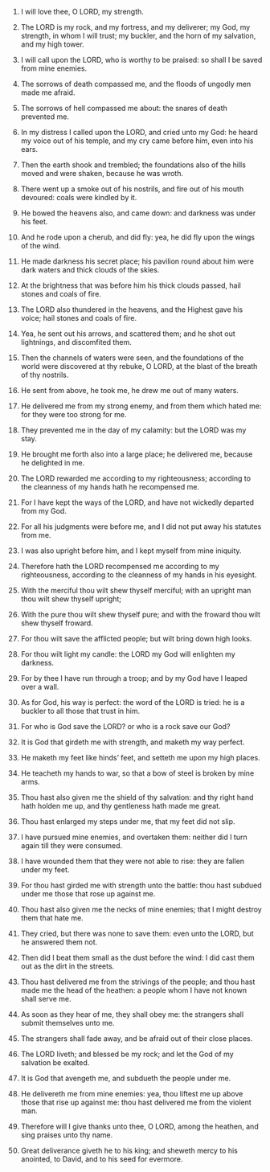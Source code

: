 1. I will love thee, O LORD, my strength.

2. The LORD is my rock, and my fortress, and my deliverer; my God,
my strength, in whom I will trust; my buckler, and the horn of my
salvation, and my high tower.

3. I will call upon the LORD, who is worthy to be praised: so shall
I be saved from mine enemies.

4. The sorrows of death compassed me, and the floods of ungodly men
made me afraid.

5. The sorrows of hell compassed me about: the snares of death
prevented me.

6. In my distress I called upon the LORD, and cried unto my God: he
heard my voice out of his temple, and my cry came before him, even
into his ears.

7. Then the earth shook and trembled; the foundations also of the
hills moved and were shaken, because he was wroth.

8. There went up a smoke out of his nostrils, and fire out of his
mouth devoured: coals were kindled by it.

9. He bowed the heavens also, and came down: and darkness was under
his feet.

10. And he rode upon a cherub, and did fly: yea, he did fly upon the
wings of the wind.

11. He made darkness his secret place; his pavilion round about him
were dark waters and thick clouds of the skies.

12. At the brightness that was before him his thick clouds passed,
hail stones and coals of fire.

13. The LORD also thundered in the heavens, and the Highest gave his
voice; hail stones and coals of fire.

14. Yea, he sent out his arrows, and scattered them; and he shot out
lightnings, and discomfited them.

15. Then the channels of waters were seen, and the foundations of
the world were discovered at thy rebuke, O LORD, at the blast of the
breath of thy nostrils.

16. He sent from above, he took me, he drew me out of many waters.

17. He delivered me from my strong enemy, and from them which hated
me: for they were too strong for me.

18. They prevented me in the day of my calamity: but the LORD was my
stay.

19. He brought me forth also into a large place; he delivered me,
because he delighted in me.

20. The LORD rewarded me according to my righteousness; according to
the cleanness of my hands hath he recompensed me.

21. For I have kept the ways of the LORD, and have not wickedly
departed from my God.

22. For all his judgments were before me, and I did not put away his
statutes from me.

23. I was also upright before him, and I kept myself from mine
iniquity.

24. Therefore hath the LORD recompensed me according to my
righteousness, according to the cleanness of my hands in his eyesight.

25. With the merciful thou wilt shew thyself merciful; with an
upright man thou wilt shew thyself upright;

26. With the pure thou wilt shew thyself pure; and with the froward
thou wilt shew thyself froward.

27. For thou wilt save the afflicted people; but wilt bring down
high looks.

28. For thou wilt light my candle: the LORD my God will enlighten my
darkness.

29. For by thee I have run through a troop; and by my God have I
leaped over a wall.

30. As for God, his way is perfect: the word of the LORD is tried:
he is a buckler to all those that trust in him.

31. For who is God save the LORD? or who is a rock save our God?

32. It is God that girdeth me with strength, and maketh my way
perfect.

33. He maketh my feet like hinds’ feet, and setteth me upon my high
places.

34. He teacheth my hands to war, so that a bow of steel is broken by
mine arms.

35. Thou hast also given me the shield of thy salvation: and thy
right hand hath holden me up, and thy gentleness hath made me great.

36. Thou hast enlarged my steps under me, that my feet did not slip.

37. I have pursued mine enemies, and overtaken them: neither did I
turn again till they were consumed.

38. I have wounded them that they were not able to rise: they are
fallen under my feet.

39. For thou hast girded me with strength unto the battle: thou hast
subdued under me those that rose up against me.

40. Thou hast also given me the necks of mine enemies; that I might
destroy them that hate me.

41. They cried, but there was none to save them: even unto the LORD,
but he answered them not.

42. Then did I beat them small as the dust before the wind: I did
cast them out as the dirt in the streets.

43. Thou hast delivered me from the strivings of the people; and
thou hast made me the head of the heathen: a people whom I have not
known shall serve me.

44. As soon as they hear of me, they shall obey me: the strangers
shall submit themselves unto me.

45. The strangers shall fade away, and be afraid out of their close
places.

46. The LORD liveth; and blessed be my rock; and let the God of my
salvation be exalted.

47. It is God that avengeth me, and subdueth the people under me.

48. He delivereth me from mine enemies: yea, thou liftest me up
above those that rise up against me: thou hast delivered me from the
violent man.

49. Therefore will I give thanks unto thee, O LORD, among the
heathen, and sing praises unto thy name.

50. Great deliverance giveth he to his king; and sheweth mercy to
his anointed, to David, and to his seed for evermore.